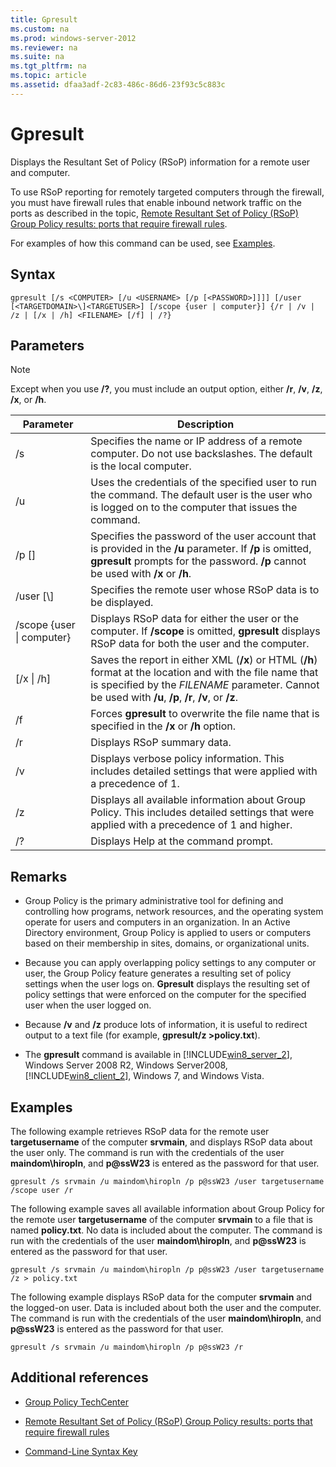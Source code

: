 ```yaml
---
title: Gpresult
ms.custom: na
ms.prod: windows-server-2012
ms.reviewer: na
ms.suite: na
ms.tgt_pltfrm: na
ms.topic: article
ms.assetid: dfaa3adf-2c83-486c-86d6-23f93c5c883c
---
```

# Gpresult
Displays the Resultant Set of Policy \(RSoP\) information for a remote user and computer.

To use RSoP reporting for remotely targeted computers through the firewall, you must have firewall rules that enable inbound network traffic on the ports as described in the topic, [Remote Resultant Set of Policy \(RSoP\) Group Policy results: ports that require firewall rules](assetId:///91ce6c1e-98e4-4b9d-9f6c-b73a5faa49dd#BKMK_RemoteRSoP).

For examples of how this command can be used, see [Examples](#BKMK_Examples).

## Syntax

```
gpresult [/s <COMPUTER> [/u <USERNAME> [/p [<PASSWORD>]]]] [/user [<TARGETDOMAIN>\]<TARGETUSER>] [/scope {user | computer}] {/r | /v | /z | [/x | /h] <FILENAME> [/f] | /?}
```

## Parameters

> [!NOTE]
> Except when you use **\/?**, you must include an output option, either **\/r**, **\/v**, **\/z**, **\/x**, or **\/h**.

|Parameter|Description|
|-------------|---------------|
|\/s <COMPUTER>|Specifies the name or IP address of a remote computer. Do not use backslashes. The default is the local computer.|
|\/u <USERNAME>|Uses the credentials of the specified user to run the command. The default user is the user who is logged on to the computer that issues the command.|
|\/p \[<PASSWORD>\]|Specifies the password of the user account that is provided in the **\/u** parameter. If **\/p** is omitted, **gpresult** prompts for the password. **\/p** cannot be used with **\/x** or **\/h**.|
|\/user \[<TARGETDOMAIN>\\\]<TARGETUSER>|Specifies the remote user whose RSoP data is to be displayed.|
|\/scope {user &#124; computer}|Displays RSoP data for either the user or the computer. If **\/scope** is omitted, **gpresult** displays RSoP data for both the user and the computer.|
|\[\/x &#124; \/h\] <FILENAME>|Saves the report in either XML \(**\/x**\) or HTML \(**\/h**\) format at the location and with the file name that is specified by the *FILENAME* parameter. Cannot be used with **\/u**, **\/p**, **\/r**, **\/v**, or **\/z**.|
|\/f|Forces **gpresult** to overwrite the file name that is specified in the **\/x** or **\/h** option.|
|\/r|Displays RSoP summary data.|
|\/v|Displays verbose policy information. This includes detailed settings that were applied with a precedence of 1.|
|\/z|Displays all available information about Group Policy. This includes detailed settings that were applied with a precedence of 1 and higher.|
|\/?|Displays Help at the command prompt.|

## Remarks

-   Group Policy is the primary administrative tool for defining and controlling how programs, network resources, and the operating system operate for users and computers in an organization. In an Active Directory environment, Group Policy is applied to users or computers based on their membership in sites, domains, or organizational units.

-   Because you can apply overlapping policy settings to any computer or user, the Group Policy feature generates a resulting set of policy settings when the user logs on. **Gpresult** displays the resulting set of policy settings that were enforced on the computer for the specified user when the user logged on.

-   Because **\/v** and **\/z** produce lots of information, it is useful to redirect output to a text file \(for example, **gpresult\/z >policy.txt**\).

-   The **gpresult** command is available in [!INCLUDE[win8_server_2](includes/win8_server_2_md.md)], Windows Server 2008 R2, Windows Server2008, [!INCLUDE[win8_client_2](includes/win8_client_2_md.md)], Windows 7, and Windows Vista.

## <a name="BKMK_Examples"></a>Examples
The following example retrieves RSoP data for the remote user **targetusername** of the computer **srvmain**, and displays RSoP data about the user only. The command is run with the credentials of the user **maindom\\hiropln**, and **p@ssW23** is entered as the password for that user.

```
gpresult /s srvmain /u maindom\hiropln /p p@ssW23 /user targetusername /scope user /r
```

The following example saves all available information about Group Policy for the remote user **targetusername** of the computer **srvmain** to a file that is named **policy.txt**. No data is included about the computer. The command is run with the credentials of the user **maindom\\hiropln**, and **p@ssW23** is entered as the password for that user.

```
gpresult /s srvmain /u maindom\hiropln /p p@ssW23 /user targetusername /z > policy.txt
```

The following example displays RSoP data for the computer **srvmain** and the logged\-on user. Data is included about both the user and the computer. The command is run with the credentials of the user **maindom\\hiropln**, and **p@ssW23** is entered as the password for that user.

```
gpresult /s srvmain /u maindom\hiropln /p p@ssW23 /r
```

## Additional references

-   [Group Policy TechCenter](http://go.microsoft.com/fwlink/?LinkID=145531)

-   [Remote Resultant Set of Policy \(RSoP\) Group Policy results: ports that require firewall rules](assetId:///91ce6c1e-98e4-4b9d-9f6c-b73a5faa49dd#BKMK_RemoteRSoP)

-   [Command-Line Syntax Key](Command-Line-Syntax-Key.md)


